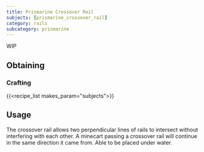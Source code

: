 ```yaml
---
title: Prismarine Crossover Rail
subjects: [prismarine_crossover_rail]
category: rails
subcategory: prismarine
---
```


WIP

Obtaining
---------

### Crafting
{{<recipe_list makes_param="subjects">}}

Usage
-----

The crossover rail allows two perpendicular lines of rails to intersect without interfering with each other. 
A minecart passing a crossover rail will continue in the same direction it came from.
Able to be placed under water.